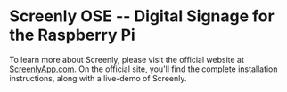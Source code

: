 # Screenly OSE -- Digital Signage for the Raspberry Pi

To learn more about Screenly, please visit the official website at [ScreenlyApp.com](http://www.screenlyapp.com). On the official site, you'll find the complete installation instructions, along with a live-demo of Screenly.
